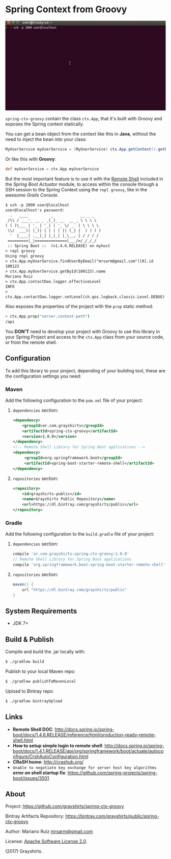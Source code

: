 Spring Context from Groovy
==========================

![Spring Context from Groovy](static/spring-ctx-groovy-session.gif "Spring Shell session")

`spring-ctx-groovy` contain the class `ctx.App`, that
it's built with Groovy and exposes the Spring context statically.

You can get a bean object from the context like this in **Java**, without the
need to inject the bean into your class:

```java
MyUserService myUserService = (MyUserService) ctx.App.getContext().getBean("myUserService");
```

Or like this with **Groovy**:

```groovy
def myUserService = ctx.App.myUserService
```

But the most important feature is to use it with the
[Remote Shell](http://docs.spring.io/spring-boot/docs/1.4.6.RELEASE/reference/html/production-ready-remote-shell.html)
included in the *Spring Boot Actuator* module, to access within the console through a SSH session
to the Spring Context using the `repl groovy`, like in the awesome *Grails Console*.

```
$ ssh -p 2000 user@localhost
user@localhost's password:
  .   ____          _            __ _ _
 /\\ / ___'_ __ _ _(_)_ __  __ _ \ \ \ \
( ( )\___ | '_ | '_| | '_ \/ _` | \ \ \ \
 \\/  ___)| |_)| | | | | || (_| |  ) ) ) )
  '  |____| .__|_| |_|_| |_\__, | / / / /
 =========|_|==============|___/=/_/_/_/
 :: Spring Boot ::  (v1.4.6.RELEASE) on myhost
> repl groovy
Using repl groovy
> ctx.App.myUserService.findUserByEmail("mrsarm@gmail.com")[0].id
100123
> ctx.App.myUserService.getById(100123).name
Mariano Ruiz
> ctx.App.contactDao.logger.effectiveLevel
INFO
> ctx.App.contactDao.logger.setLevel(ch.qos.logback.classic.Level.DEBUG)
```

Also exposes the properties of the project with the `prop` static method:

```bash
> ctx.App.prop("server.context-path")
/api
```

You **DON'T** need to develop your project with Groovy to use this
library in your Spring Project and access to the `ctx.App` class
from your source code, or from the remote shell.


Configuration
-------------

To add this library to your project, depending of your building
tool, these are the configuration settings you need:

### Maven

Add the following configuration to the `pom.xml` file
of your project:

1. `dependencies` section:

   ```xml
   <dependency>
       <groupId>ar.com.grayshirts</groupId>
       <artifactId>spring-ctx-groovy</artifactId>
       <version>1.0.0</version>
   </dependency>
   <!-- Remote Shell Library for Spring Boot applications -->
   <dependency>
        <groupId>org.springframework.boot</groupId>
        <artifactId>spring-boot-starter-remote-shell</artifactId>
   </dependency>
   ```

2. `repositories` section:

   ```xml
   <repository>
       <id>grayshirts-public</id>
       <name>Grayshirts Public Repository</name>
       <url>https://dl.bintray.com/grayshirts/public</url>
   </repository>
   ```

### Gradle

Add the following configuration to the `build.gradle` file
of your project:

1. `dependencies` section:

   ```groovy
   compile 'ar.com.grayshirts:spring-ctx-groovy:1.0.0'
   // Remote Shell Library for Spring Boot applications
   compile 'org.springframework.boot:spring-boot-starter-remote-shell'
   ```

2. `repositories` section:

   ```groovy
   maven() {
       url "https://dl.bintray.com/grayshirts/public"
   }
   ```


System Requirements
-------------------

 * JDK 7+


Build & Publish
---------------

Compile and build the .jar locally with:

```bash
$ ./gradlew build
```

Publish to your local Maven repo:

```bash
$ ./gradlew publishToMavenLocal
```

Upload to Bintray repo:

```bash
$ ./gradlew bintrayUpload
```


Links
-----

 * **Remote Shell DOC**:
   http://docs.spring.io/spring-boot/docs/1.4.6.RELEASE/reference/html/production-ready-remote-shell.html
 * **How to setup simple login to remote shell**:
   http://docs.spring.io/spring-boot/docs/1.4.1.RELEASE/api/org/springframework/boot/actuate/autoconfigure/CrshAutoConfiguration.html
 * **CRaSH home**: http://crashub.org/
 * `Unable to negotiate key exchange for server host key algorithms` **error on shell startup fix**:
   https://github.com/spring-projects/spring-boot/issues/3501


About
-----

Project: https://github.com/grayshirts/spring-ctx-groovy

Bintray Artifacts Repository: https://bintray.com/grayshirts/public/spring-ctx-groovy

Author: Mariano Ruiz <mrsarm@gmail.com>

License: [Apache Software License 2.0](https://www.apache.org/licenses/LICENSE-2.0).

(2017) Grayshirts.
